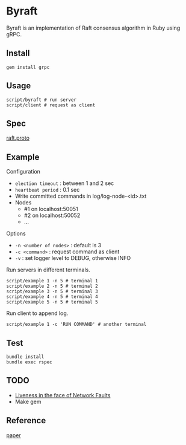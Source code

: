 # Byraft

Byraft is an implementation of Raft consensus algorithm in Ruby using gRPC.

## Install

```shell
gem install grpc
```

## Usage

```shell
script/byraft # run server
script/client # request as client
```

## Spec

[raft.proto](proto/raft.proto)

## Example

Configuration

- `election timeout` : between 1 and 2 sec
- `heartbeat period` : 0.1 sec
- Write committed commands in log/log-node-\<id\>.txt
- Nodes
    - #1 on localhost:50051
    - #2 on localhost:50052
    - ...

Options

- `-n <number of nodes>` : default is 3
- `-c <command>` : request command as client
- `-v` : set logger level to DEBUG, otherwise INFO

Run servers in different terminals.

```shell
script/example 1 -n 5 # terminal 1
script/example 2 -n 5 # terminal 2
script/example 3 -n 5 # terminal 3
script/example 4 -n 5 # terminal 4
script/example 5 -n 5 # terminal 5
```

Run client to append log.

```shell
script/example 1 -c 'RUN COMMAND' # another terminal
```

## Test

```shell
bundle install
bundle exec rspec
```

## TODO

- [Liveness in the face of Network Faults](https://decentralizedthoughts.github.io/2020-12-12-raft-liveness-full-omission/)
- Make gem

## Reference

[paper](https://raft.github.io/raft.pdf)
